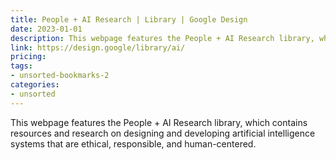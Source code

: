 ```yaml
---
title: People + AI Research | Library | Google Design
date: 2023-01-01
description: This webpage features the People + AI Research library, which contains resources and research on designing and developing artificial intelligence systems that are ethical, responsible, and human-centered.
link: https://design.google/library/ai/
pricing: 
tags: 
- unsorted-bookmarks-2 
categories: 
- unsorted 
---
```


This webpage features the People + AI Research library, which contains resources and research on designing and developing artificial intelligence systems that are ethical, responsible, and human-centered.